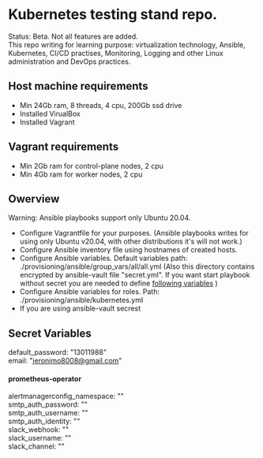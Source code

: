 # Kubernetes testing stand repo.
Status: Beta. Not all features are added.  
This repo writing for learning purpose: virtualization technology, Ansible, Kubernetes, CI/CD practises, Monitoring, Logging and other Linux administration and DevOps practices. 
## Host machine requirements
- Min 24Gb ram, 8 threads, 4 cpu, 200Gb ssd drive
- Installed VirualBox
- Installed Vagrant
## Vagrant requirements
- Min 2Gb ram for control-plane nodes, 2 cpu
- Min 4Gb ram for worker nodes, 2 cpu
## Owerview
Warning: Ansible playbooks support only Ubuntu 20.04.
- Configure Vagrantfile for your purposes. (Ansible playbooks writes for using only Ubuntu v20.04, with other distributions it's will not work.)
- Configure Ansible inventory file using hostnames of created hosts.
- Configure Ansible variables. Default variables path: ./provisioning/ansible/group_vars/all/all.yml (Also this directory contains encrypted by ansible-vault file "secret.yml". If you want start playbook without secret you are needed to define [following variables](#secrets) )
- Configure Ansible variables for roles. Path: ./provisioning/ansible/kubernetes.yml
- If you are using ansible-vault secrest

## <a name="secrets">Secret Variables</a>  
default_password: "13011988"  
email: "jeronimo8008@gmail.com"  
#### prometheus-operator
alertmanagerconfig_namespace: ""  
smtp_auth_password: ""  
smtp_auth_username: ""  
smtp_auth_identity: ""  
slack_webhook: ""  
slack_username: ""  
slack_channel: ""  
